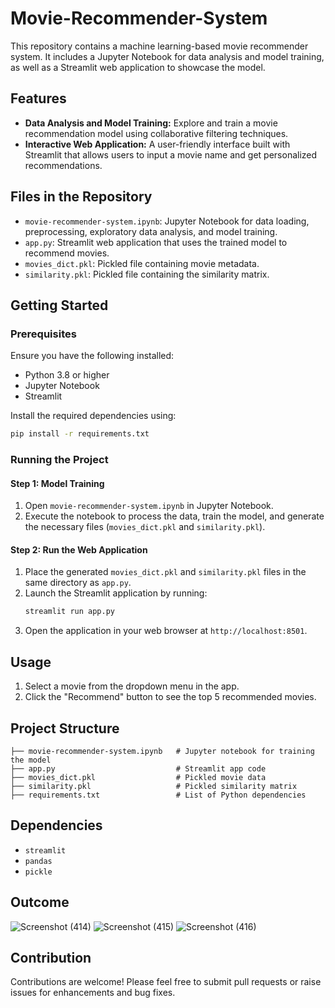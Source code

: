 # Movie-Recommender-System

This repository contains a machine learning-based movie recommender system. It includes a Jupyter Notebook for data analysis and model training, as well as a Streamlit web application to showcase the model.

## Features
- **Data Analysis and Model Training:** Explore and train a movie recommendation model using collaborative filtering techniques.
- **Interactive Web Application:** A user-friendly interface built with Streamlit that allows users to input a movie name and get personalized recommendations.

## Files in the Repository
- `movie-recommender-system.ipynb`: Jupyter Notebook for data loading, preprocessing, exploratory data analysis, and model training.
- `app.py`: Streamlit web application that uses the trained model to recommend movies.
- `movies_dict.pkl`: Pickled file containing movie metadata.
- `similarity.pkl`: Pickled file containing the similarity matrix.

## Getting Started

### Prerequisites
Ensure you have the following installed:
- Python 3.8 or higher
- Jupyter Notebook
- Streamlit

Install the required dependencies using:
```bash
pip install -r requirements.txt
```

### Running the Project

#### Step 1: Model Training
1. Open `movie-recommender-system.ipynb` in Jupyter Notebook.
2. Execute the notebook to process the data, train the model, and generate the necessary files (`movies_dict.pkl` and `similarity.pkl`).

#### Step 2: Run the Web Application
1. Place the generated `movies_dict.pkl` and `similarity.pkl` files in the same directory as `app.py`.
2. Launch the Streamlit application by running:
   ```bash
   streamlit run app.py
   ```
3. Open the application in your web browser at `http://localhost:8501`.

## Usage
1. Select a movie from the dropdown menu in the app.
2. Click the "Recommend" button to see the top 5 recommended movies.

## Project Structure
```
├── movie-recommender-system.ipynb   # Jupyter notebook for training the model
├── app.py                           # Streamlit app code
├── movies_dict.pkl                  # Pickled movie data
├── similarity.pkl                   # Pickled similarity matrix
├── requirements.txt                 # List of Python dependencies
```

## Dependencies
- `streamlit`
- `pandas`
- `pickle`

## Outcome
![Screenshot (414)](https://github.com/user-attachments/assets/a3b5fac9-8c2e-41f0-a1c5-419b1dd991ff)
![Screenshot (415)](https://github.com/user-attachments/assets/056e8f53-9fdc-41c3-bd83-c01eb687c21e)
![Screenshot (416)](https://github.com/user-attachments/assets/29d56ae6-94a6-4f00-9d57-dccf209924ae)




## Contribution
Contributions are welcome! Please feel free to submit pull requests or raise issues for enhancements and bug fixes.


